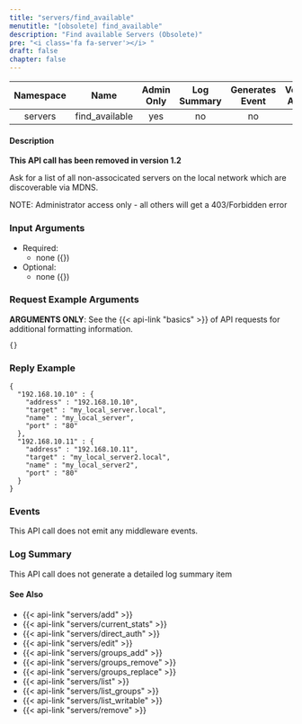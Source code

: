 ```yaml
---
title: "servers/find_available"
menutitle: "[obsolete] find_available"
description: "Find available Servers (Obsolete)"
pre: "<i class='fa fa-server'></i> "
draft: false
chapter: false
---
```


| Namespace | Name | Admin Only | Log Summary | Generates Event | Version Added | Version Removed |
|:----------------:|:--------:|:--------:|:--------:|:--------:|:---:|:---:|
| servers | find_available | yes | no | no | 1 | 1.2 |

#### Description
**This API call has been removed in version 1.2**

Ask for a list of all non-associcated servers on the local network which are discoverable via MDNS.

NOTE: Administrator access only - all others will get a 403/Forbidden error

### Input Arguments
* Required:
   * none ({})
* Optional:
   * none ({})


### Request Example Arguments
**ARGUMENTS ONLY**: See the {{< api-link "basics" >}} of API requests for additional formatting information.

```
{}
```

### Reply Example
```
{
  "192.168.10.10" : {
    "address" : "192.168.10.10",
    "target" : "my_local_server.local",
    "name" : "my_local_server",
    "port" : "80"
  },
  "192.168.10.11" : {
    "address" : "192.168.10.11",
    "target" : "my_local_server2.local",
    "name" : "my_local_server2",
    "port" : "80"
  }
}
```

### Events
This API call does not emit any middleware events.

### Log Summary
This API call does not generate a detailed log summary item

#### See Also
* {{< api-link "servers/add" >}}
* {{< api-link "servers/current_stats" >}}
* {{< api-link "servers/direct_auth" >}}
* {{< api-link "servers/edit" >}}
* {{< api-link "servers/groups_add" >}}
* {{< api-link "servers/groups_remove" >}}
* {{< api-link "servers/groups_replace" >}}
* {{< api-link "servers/list" >}}
* {{< api-link "servers/list_groups" >}}
* {{< api-link "servers/list_writable" >}}
* {{< api-link "servers/remove" >}}
